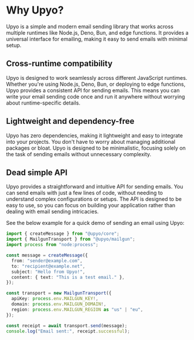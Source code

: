 Why Upyo?
=========

Upyo is a simple and modern email sending library that works across multiple
runtimes like Node.js, Deno, Bun, and edge functions. It provides a universal
interface for emailing, making it easy to send emails with minimal setup.


Cross-runtime compatibility
---------------------------

Upyo is designed to work seamlessly across different JavaScript runtimes.
Whether you're using Node.js, Deno, Bun, or deploying to edge functions,
Upyo provides a consistent API for sending emails. This means you can write
your email sending code once and run it anywhere without worrying about
runtime-specific details.


Lightweight and dependency-free
-------------------------------

Upyo has zero dependencies, making it lightweight and easy to integrate into
your projects.  You don't have to worry about managing additional packages or
bloat.  Upyo is designed to be minimalistic, focusing solely on the task of
sending emails without unnecessary complexity.


Dead simple API
---------------

Upyo provides a straightforward and intuitive API for sending emails. You can
send emails with just a few lines of code, without needing to understand
complex configurations or setups. The API is designed to be easy to use, so you
can focus on building your application rather than dealing with email
sending intricacies.

See the below example for a quick demo of sending an email using Upyo:

~~~~ typescript twoslash
import { createMessage } from "@upyo/core";
import { MailgunTransport } from "@upyo/mailgun";
import process from "node:process";

const message = createMessage({
  from: "sender@example.com",
  to: "recipient@example.net",
  subject: "Hello from Upyo!",
  content: { text: "This is a test email." },
});

const transport = new MailgunTransport({
  apiKey: process.env.MAILGUN_KEY!,
  domain: process.env.MAILGUN_DOMAIN!,
  region: process.env.MAILGUN_REGION as "us" | "eu",
});

const receipt = await transport.send(message);
console.log("Email sent:", receipt.successful);
~~~~
